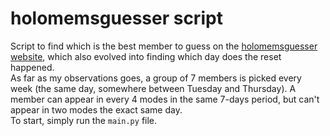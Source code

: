 # holomemsguesser script

Script to find which is the best member to guess on the [holomemsguesser website](https://holomemsguesser.com/classic.html), which also evolved into finding which day does the reset happened.  
As far as my observations goes, a group of 7 members is picked every week (the same day, somewhere between Tuesday and Thursday). A member can appear in every 4 modes in the same 7-days period, but can't appear in two modes the exact same day.  
To start, simply run the ``main.py`` file.  
